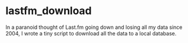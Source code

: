 # lastfm_download
In a paranoid thought of Last.fm going down and losing all my data since 2004, I wrote a tiny script to download all the data to a local database.
